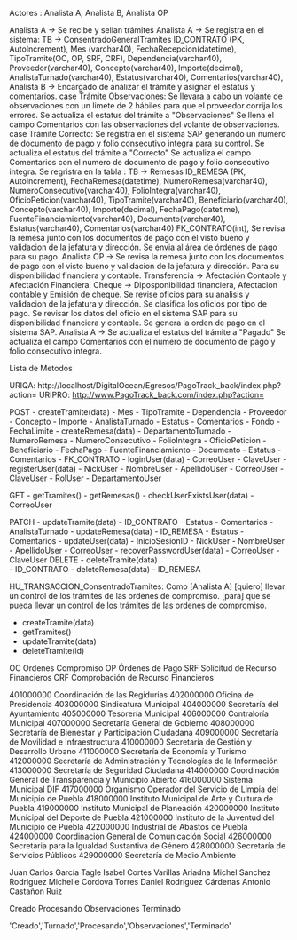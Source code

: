 

Actores : Analista A, Analista B, Analista OP

Analista A -> Se recibe y sellan trámites 
Analista A -> Se registra en el sistema:
    TB -> ConsentradoGeneralTramites
        ID_CONTRATO (PK, AutoIncrement),
        Mes (varchar40),
        FechaRecepcion(datetime),
        TipoTramite(OC, OP, SRF, CRF),
        Dependencia(varchar40),
        Proveedor(varchar40),
        Concepto(varchar40),
        Importe(decimal),
        AnalistaTurnado(varchar40),
        Estatus(varchar40),
        Comentarios(varchar40),
Analista B -> Encargado de analizar el trámite y asignar el estatus y comentarios.
    case Trámite Observaciones:
        Se llevara a cabo un volante de observaciones con un limete de 2 hábiles para que el proveedor corrija los errores.
        Se actualiza el estatus del trámite a "Observaciones"
        Se llena el campo Comentarios con las observaciones del volante de observaciones.
    case Trámite Correcto:
        Se registra en el sistema SAP generando un numero de documento de pago y folio consecutivo integra para su control.
        Se actualiza el estatus del trámite a "Correcto"
        Se actualiza el campo Comentarios con el numero de documento de pago y folio consecutivo integra.
        Se regristra en la tabla :
            TB -> Remesas
                ID_REMESA (PK, AutoIncrement),
                FechaRemesa(datetime),
                NumeroRemesa(varchar40),
                NumeroConsecutivo(varchar40),
                FolioIntegra(varchar40),
                OficioPeticion(varchar40),
                TipoTramite(varchar40),
                Beneficiario(varchar40),
                Concepto(varchar40),
                Importe(decimal),
                FechaPago(datetime),
                FuenteFinanciamiento(varchar40),
                Documento(varchar40),
                Estatus(varchar40),
                Comentarios(varchar40)
                FK_CONTRATO(int),
        Se revisa la remesa junto con los documentos de pago con el visto bueno y validacion de la jefatura y dirección.
        Se envia al área de órdenes de pago para su pago.
Analista OP -> Se revisa la remesa junto con los documentos de pago con el visto bueno y validacion de la jefatura y dirección. Para su disponibilidad financiera y contable.
    Transferencia -> Afectación Contable y Afectación Financiera.
    Cheque -> Diposponibilidad financiera, Afectacion contable y Emisión de cheque.
    Se revise oficios para su analisis y validacion de la jefatura y dirección.
    Se clasifica los oficios por tipo de pago.
    Se revisar los datos del oficio en el sistema SAP para su disponibilidad financiera y contable.
    Se genera la orden de pago en el sistema SAP.
Analista A -> Se actualiza el estatus del trámite a "Pagado"
    Se actualiza el campo Comentarios con el numero de documento de pago y folio consecutivo integra.




Lista de Metodos

URIQA: http://localhost/DigitalOcean/Egresos/PagoTrack_back/index.php?action=
URIPRO: http://www.PagoTrack_back.com/index.php?action=

POST
    - createTramite(data)
        - Mes
        - TipoTramite
        - Dependencia
        - Proveedor
        - Concepto
        - Importe
        - AnalistaTurnado
        - Estatus
        - Comentarios
        - Fondo
        - FechaLimite
    - createRemesa(data)
        - DepartamentoTurnado
        - NumeroRemesa
        - NumeroConsecutivo
        - FolioIntegra
        - OficioPeticion
        - Beneficiario
        - FechaPago
        - FuenteFinanciamiento
        - Documento
        - Estatus
        - Comentarios
        - FK_CONTRATO
    - loginUser(data)
        - CorreoUser
        - ClaveUser
    - registerUser(data)
        - NickUser
        - NombreUser
        - ApellidoUser
        - CorreoUser
        - ClaveUser
        - RolUser
        - DepartamentoUser

GET
    - getTramites()
    - getRemesas()
    - checkUserExistsUser(data)
        - CorreoUser

PATCH
    - updateTramite(data)
        - ID_CONTRATO
        - Estatus
        - Comentarios
        - AnalistaTurnado
    - updateRemesa(data)
        - ID_REMESA
        - Estatus
        - Comentarios
    - updateUser(data)
        - InicioSesionID
        - NickUser
        - NombreUser
        - ApellidoUser
        - CorreoUser
    - recoverPasswordUser(data)
        - CorreoUser
        - ClaveUser
DELETE
    - deleteTramite(data)   
        - ID_CONTRATO
    - deleteRemesa(data)
        - ID_REMESA



HU_TRANSACCION_ConsentradoTramites:
    Como [Analista A] 
    [quiero] llevar un control de los trámites de las ordenes de compromiso.
    [para] que se pueda llevar un control de los trámites de las ordenes de compromiso.
- createTramite(data)
- getTramites()
- updateTramite(data)
- deleteTramite(id)




OC Ordenes Compromiso
OP Órdenes de Pago
SRF Solicitud de Recurso Financieros
CRF Comprobación de Recurso Financieros

401000000	Coordinación de las Regidurias
402000000	Oficina de Presidencia
403000000	Sindicatura Municipal
404000000	Secretaría del Ayuntamiento
405000000	Tesorería Municipal
406000000	Contraloría Municipal
407000000	Secretaría General de Gobierno
408000000	Secretaría de Bienestar y Participación Ciudadana
409000000	Secretaría de Movilidad e Infraestructura
410000000	Secretaría de Gestión y Desarrollo Urbano 
411000000	Secretaría de Economía y Turismo
412000000	Secretaría de Administración y Tecnologías de la Información
413000000	Secretaría de Seguridad Ciudadana
414000000	Coordinación General de Transparencia y Municipio Abierto
416000000	Sistema Municipal DIF 
417000000	Organismo Operador del Servicio de Limpia del Municipio de Puebla
418000000	Instituto Municipal de Arte y Cultura de Puebla
419000000	Instituto Municipal de Planeación
420000000	Instituto Municipal del Deporte de Puebla
421000000	Instituto de la Juventud del Municipio de Puebla
422000000	Industrial de Abastos de Puebla
424000000	Coordinación General de Comunicación Social
426000000	Secretaria para la Igualdad Sustantiva de Género
428000000	Secretaría de Servicios Públicos
429000000	Secretaría de Medio Ambiente

Juan Carlos García Tagle 
Isabel Cortes Varillas
Ariadna Michel Sanchez Rodriguez
Michelle Cordova Torres
Daniel Rodríguez Cárdenas 
Antonio Castañon Ruiz
    
Creado
Procesando
Observaciones
Terminado




'Creado','Turnado','Procesando','Observaciones','Terminado'